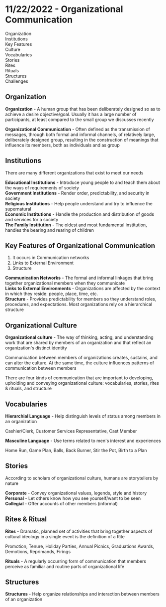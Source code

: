 # 11/22/2022 - Organizational Communication

Organization  
Institutions  
Key Features  
Culture  
Vocabularies  
Stories  
Rites  
Rituals  
Structures  
Challenges  

## Organization

**Organization** - A human group that has been deliberately designed so as to achieve a desire objective/goal. Usually it has a large number of participants, at least compared to the small group we discusses recently

**Organizational Communication** - Often defined as the transmission of messages, through both formal and informal channels, of relatively large, deliberately designed group, resulting in the construction of meanings that influence its members, both as individuals and as group

## Institutions

There are many different organizations that exist to meet our needs

**Educational Institutions** - Introduce young people to and teach them about the ways of requirements of society  
**Government Institutions** - Render order, predictability, and security in society  
**Religious Institutions** - Help people understand and try to influence the supernatural  
**Economic Institutions** - Handle the production and distribution of goods and services for a society  
**The Family Institution** - The oldest and most fundamental institution, handles the bearing and rearing of children

## Key Features of Organizational Communication
1. It occurs in Communication networks
2. Links to External Environment
3. Structure

**Communication Networks** - The formal and informal linkages that bring together organizational members when they communicate  
**Links to External Environments** - Organizations are affected by the context in which they reside: people, place, time, etc.  
**Structure** - Provides predictability for members so they understand roles, procedures, and expectations. Most organizations rely on a hierarchical structure

## Organizational Culture

**Organizational culture** - The way of thinking, acting, and understanding work that are shared by members of an organization and that reflect an organization's distinct identity

Communication between members of organizations creates, sustains, and can alter the culture. At the same time, the culture influences patterns of communication between members

There are four kinds of communication that are important to developing, upholding and conveying organizational culture: vocabularies, stories, rites & rituals, and structure

## Vocabularies

**Hierarchial Language** - Help distinguish levels of status among members in an organization

Cashier/Clerk, Customer Services Representative, Cast Member

**Masculine Language** - Use terms related to men's interest and experiences

Home Run, Game Plan, Balls, Back Burner, Stir the Pot, Birth to a Plan

## Stories

According to scholars of organizational culture, humans are storytellers by nature

**Corporate** - Convey organizational values, legends, style and history  
**Personal** - Let others know how you see yourself/want to be seen  
**Collegial** - Offer accounts of other members (informal)

## Rites & Ritual

**Rites** - Dramatic, planned set of activities that bring together aspects of cultural ideology in a single event is the definition of a Rite

Promotion, Tenure, Holiday Parties, Annual Picnics, Graduations Awards, Demotions, Reprimands, Firings

**Rituals** - A regularly occurring form of communication that members perceive as familiar and routine parts of organizational life

## Structures

**Structures** - Help organize relationships and interaction between members of an organization

